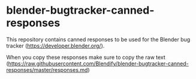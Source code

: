 # blender-bugtracker-canned-responses

This repository contains canned responses to be used for the Blender bug tracker (https://developer.blender.org/).

When you copy these responses make sure to copy the raw text (https://raw.githubusercontent.com/Blendify/blender-bugtracker-canned-responses/master/responses.md)
